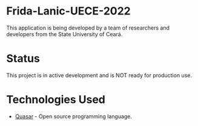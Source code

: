 # Frida-Lanic-UECE-2022

This application is being developed by a team of researchers and developers from the State University of Ceará.

Status
======

This project is in active development and is NOT ready for production use.

Technologies Used
=================

- [Quasar](https://quasar.dev/) - Open source programming language.
